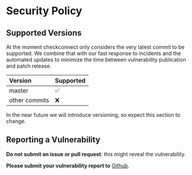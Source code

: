 # Security Policy

## Supported Versions

At the moment checkconnect only considers the very latest commit to be
supported. We combine that with our fast response to incidents and the
automated updates to minimize the time between vulnerability publication
and patch release.

| Version       | Supported          |
| :------------ | :----------------- |
| master        | :white_check_mark: |
| other commits | :x:                |

In the near future we will introduce versioning, so expect this section to
change.

## Reporting a Vulnerability

**Do not submit an issue or pull request**: this might reveal the
vulnerability.

**Please submit your vulnerability report to**
[Github](https://github.com/jmuelbert/checkconnect/security/advisories/new).
